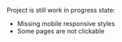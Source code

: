 Project is still work in progress state:

- Missing mobile responsive styles
- Some pages are not clickable
